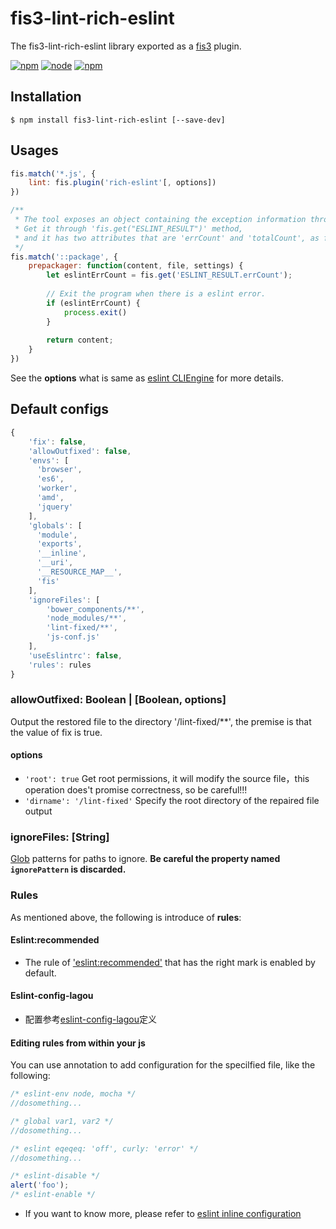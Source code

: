 # fis3-lint-rich-eslint
The fis3-lint-rich-eslint library exported as a [fis3](http://fis.baidu.com/fis3/index.html) plugin.

[![npm](https://img.shields.io/npm/v/fis3-lint-rich-eslint.svg)](https://www.npmjs.com/package/fis3-lint-rich-eslint)
[![node](https://img.shields.io/node/v/fis3-lint-rich-eslint.svg)](https://nodejs.org/en/)
[![npm](https://img.shields.io/npm/dm/fis3-lint-rich-eslint.svg)](https://www.npmjs.com/package/fis3-lint-rich-eslint)

## Installation
``` shell
$ npm install fis3-lint-rich-eslint [--save-dev]
```

## Usages
``` js
fis.match('*.js', {
    lint: fis.plugin('rich-eslint'[, options])
})

/**
 * The tool exposes an object containing the exception information through the 'fis.set("ESLINT_RESULT",obj)' method.
 * Get it through 'fis.get("ESLINT_RESULT")' method,
 * and it has two attributes that are 'errCount' and 'totalCount', as follows:
 */
fis.match('::package', {
    prepackager: function(content, file, settings) {
        let eslintErrCount = fis.get('ESLINT_RESULT.errCount');
        
        // Exit the program when there is a eslint error.
        if (eslintErrCount) {
            process.exit()
        }
        
        return content;
    }
})
```
See the **options** what is same as [eslint CLIEngine](https://eslint.org/docs/developer-guide/nodejs-api#cliengine) for more details.

## Default configs
``` js
{
    'fix': false,
    'allowOutfixed': false,
    'envs': [
      'browser',
      'es6',
      'worker',
      'amd',
      'jquery'
    ],
    'globals': [
      'module',
      'exports',
      '__inline',
      '__uri',
      '__RESOURCE_MAP__',
      'fis'
    ],
    'ignoreFiles': [
        'bower_components/**',
        'node_modules/**',
        'lint-fixed/**',
        'js-conf.js'
    ],
    'useEslintrc': false,
    'rules': rules
}
```
### allowOutfixed: Boolean | [Boolean, options]
Output the restored file to the directory '/lint-fixed/**', the premise is that the value of fix is true.
#### options
* `'root': true` Get root permissions, it will modify the source file，this operation does't promise correctness, so be careful!!!
* `'dirname': '/lint-fixed'` Specify the root directory of the repaired file output
### ignoreFiles: [String]
 [Glob](https://github.com/isaacs/node-glob) patterns for paths to ignore.
 **Be careful the property named `ignorePattern` is discarded.**

### Rules
As mentioned above, the following is introduce of **rules**:

#### Eslint:recommended
* The rule of ['eslint:recommended'](https://eslint.org/docs/rules/) that has the right mark is enabled by default. 

#### Eslint-config-lagou
* 配置参考[eslint-config-lagou](https://github.com/guoweiTang/eslint-config-lagou)定义

#### Editing rules from within your js
You can use annotation to add configuration for the specilfied file, like the following:

``` js
/* eslint-env node, mocha */
//dosomething...
```
``` js
/* global var1, var2 */
//dosomething...
```
``` js
/* eslint eqeqeq: 'off', curly: 'error' */
//dosomething...
```
```js
/* eslint-disable */
alert('foo');
/* eslint-enable */
```
- If you want to know more, please refer to [eslint inline configuration](https://eslint.org/docs/user-guide/configuring#disabling-rules-with-inline-comments)
